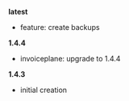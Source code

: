 **latest**
- feature: create backups

**1.4.4**
- invoiceplane: upgrade to 1.4.4

**1.4.3**
- initial creation


